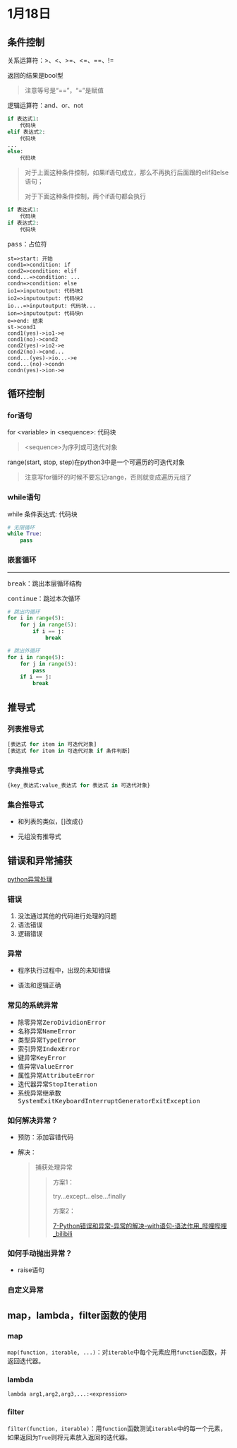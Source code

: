 # 1月18日

## 条件控制

<kbd>关系运算符</kbd>：>、<、>=、<=、==、!=

返回的结果是bool型

> 注意等号是“==”，“=”是赋值

<kbd>逻辑运算符</kbd>：and、or、not

```python
if 表达式1:
	代码块
elif 表达式2:
    代码块
...
else:
    代码块
```

> 对于上面这种条件控制，如果if语句成立，那么不再执行后面跟的elif和else语句；
>
> 对于下面这种条件控制，两个if语句都会执行

```python
if 表达式1:
	代码块
if 表达式2:
	代码块
```

<kbd>pass</kbd>：占位符

```flow
st=>start: 开始
cond1=>condition: if
cond2=>condition: elif
cond...=>condition: ...
condn=>condition: else
io1=>inputoutput: 代码块1
io2=>inputoutput: 代码块2
io...=>inputoutput: 代码块...
ion=>inputoutput: 代码块n
e=>end: 结束
st->cond1
cond1(yes)->io1->e
cond1(no)->cond2
cond2(yes)->io2->e
cond2(no)->cond...
cond...(yes)->io...->e
cond...(no)->condn
condn(yes)->ion->e
```



## 循环控制

### for语句

for \<variable> in \<sequence>:
	代码块

> \<sequence>为序列或可迭代对象

range(start, stop, step)在python3中是一个可遍历的可迭代对象

> 注意写for循环的时候不要忘记range，否则就变成遍历元组了

### while语句

while 条件表达式:
	代码块

```python
# 无限循环
while True:
	pass
```

### 嵌套循环

---

<kbd>break</kbd>：跳出本层循环结构

<kbd>continue</kbd>：跳过本次循环

```python
# 跳出内循环
for i in range(5):
    for j in range(5):
        if i == j:
            break

# 跳出外循环
for i in range(5):
    for j in range(5):
        pass
    if i == j:
    	break
```



## 推导式

### 列表推导式

```python
[表达式 for item in 可迭代对象]
[表达式 for item in 可迭代对象 if 条件判断]
```

### 字典推导式

```python
{key_表达式:value_表达式 for 表达式 in 可迭代对象}
```

### 集合推导式

* 和列表的类似，[]改成{}

* 元组没有推导式

## 错误和异常捕获

[python异常处理](https://www.bilibili.com/video/BV194411r7y9/)

### 错误

1. 没法通过其他的代码进行处理的问题
2. 语法错误
3. 逻辑错误

### 异常

* 程序执行过程中，出现的未知错误

* 语法和逻辑正确

### 常见的系统异常

* 除零异常<kbd>ZeroDividionError</kbd>
* 名称异常<kbd>NameError</kbd>
* 类型异常<kbd>TypeError</kbd>
* 索引异常<kbd>IndexError</kbd>
* 键异常<kbd>KeyError</kbd>
* 值异常<kbd>ValueError</kbd>
* 属性异常<kbd>AttributeError</kbd>
* 迭代器异常<kbd>StopIteration</kbd>
* 系统异常继承数<kbd>SystemExit</kbd><kbd>KeyboardInterrupt</kbd><kbd>GeneratorExit</kbd><kbd>Exception</kbd>

### 如何解决异常？

* 预防：添加容错代码

* 解决：

  > 捕获处理异常
  >
  > > 方案1：
  > >
  > > try...except...else...finally
  > >
  > > 方案2：
  > >
  > > [7-Python错误和异常-异常的解决-with语句-语法作用_哔哩哔哩_bilibili](https://www.bilibili.com/video/BV194411r7y9?p=7&vd_source=cc7f184216985f4e43faef43f6a25bb6)

### 如何手动抛出异常？

* raise语句

### 自定义异常

## map，lambda，filter函数的使用

### map

`map(function, iterable, ...)`：对`iterable`中每个元素应用`function`函数，并返回迭代器。

### lambda

```
lambda arg1,arg2,arg3,...:<expression>
```

### filter

`filter(function, iterable)`：用`function`函数测试`iterable`中的每一个元素，如果返回为`True`则将元素放入返回的迭代器。